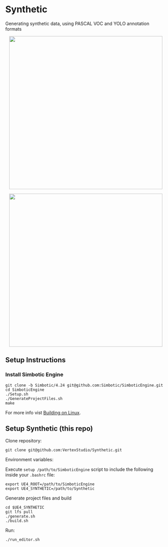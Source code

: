 # Synthetic
Generating synthetic data, using PASCAL VOC and YOLO annotation formats

<p align="center"> 
    <img src="docs/dc.gif" width="480">
</p>
<p align="center"> 
    <img src="docs/df.gif" width="480">
</p>

## Setup Instructions

### Install Simbotic Engine

```
git clone -b Simbotic/4.24 git@github.com:Simbotic/SimboticEngine.git
cd SimboticEngine
./Setup.sh
./GenerateProjectFiles.sh
make
```

For more info vist [Building on Linux](https://wiki.unrealengine.com/Building_On_Linux).

## Setup Synthetic (this repo)

Clone repository:

```
git clone git@github.com:VertexStudio/Synthetic.git
```

Environment variables:

Execute `setup /path/to/SimboticEngine` script to include the following inside your `.bashrc` file:
```
export UE4_ROOT=/path/to/SimboticEngine
export UE4_SYNTHETIC=/path/to/Synthetic
```

Generate project files and build

```
cd $UE4_SYNTHETIC
git lfs pull
./generate.sh
./build.sh
```

Run:

```
./run_editor.sh
```
